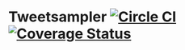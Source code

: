 # Tweetsampler [![Circle CI](https://circleci.com/gh/lachatak/tweetsampler/tree/master.svg?style=svg)](https://circleci.com/gh/lachatak/tweetsampler/tree/master) [![Coverage Status](https://coveralls.io/repos/lachatak/tweetsampler/badge.svg)](https://coveralls.io/r/lachatak/tweetsampler)
